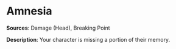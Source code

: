 # Amnesia
**Sources**: Damage (Head), Breaking Point

**Description**: Your character is missing a portion of their memory.